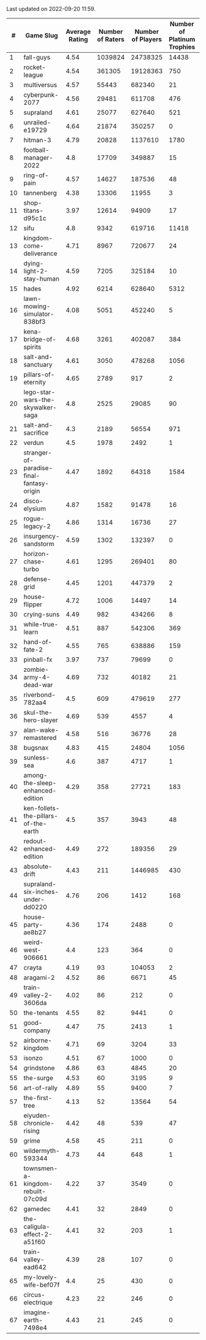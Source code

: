 Last updated on 2022-09-20 11:59.


|#|Game Slug|Average Rating|Number of Raters|Number of Players|Number of Platinum Trophies|Max Rarity (%)|
|---|---|---|---|---|---|---|
|1|fall-guys|4.54|1039824|24738325|14438|90|
|2|rocket-league|4.54|361305|19128363|750|74|
|3|multiversus|4.57|55443|682340|21|83|
|4|cyberpunk-2077|4.56|29481|611708|476|60|
|5|supraland|4.61|25077|627640|521|100|
|6|unrailed-e19729|4.64|21874|350257|0|38|
|7|hitman-3|4.79|20828|1137610|1780|48|
|8|football-manager-2022|4.8|17709|349887|15|47|
|9|ring-of-pain|4.57|14627|187536|48|97|
|10|tannenberg|4.38|13306|11955|3|66|
|11|shop-titans-d95c1c|3.97|12614|94909|17|99|
|12|sifu|4.8|9342|619716|11418|90|
|13|kingdom-come-deliverance|4.71|8967|720677|24|30|
|14|dying-light-2-stay-human|4.59|7205|325184|10|49|
|15|hades|4.92|6214|628640|5312|89|
|16|lawn-mowing-simulator-838bf3|4.08|5051|452240|5|93|
|17|kena-bridge-of-spirits|4.68|3261|402087|384|94|
|18|salt-and-sanctuary|4.61|3050|478268|1056|83|
|19|pillars-of-eternity|4.65|2789|917|2|79|
|20|lego-star-wars-the-skywalker-saga|4.8|2525|29085|90|98|
|21|salt-and-sacrifice|4.3|2189|56554|971|91|
|22|verdun|4.5|1978|2492|1|58|
|23|stranger-of-paradise-final-fantasy-origin|4.47|1892|64318|1584|98|
|24|disco-elysium|4.87|1582|91478|16|28|
|25|rogue-legacy-2|4.86|1314|16736|27|36|
|26|insurgency-sandstorm|4.59|1302|132397|0|9|
|27|horizon-chase-turbo|4.61|1295|269401|80|83|
|28|defense-grid|4.45|1201|447379|2|79|
|29|house-flipper|4.72|1006|14497|14|93|
|30|crying-suns|4.49|982|434266|8|65|
|31|while-true-learn|4.51|887|542306|369|93|
|32|hand-of-fate-2|4.55|765|638886|159|72|
|33|pinball-fx|3.97|737|79699|0|87|
|34|zombie-army-4-dead-war|4.69|732|40182|21|66|
|35|riverbond-782aa4|4.5|609|479619|277|69|
|36|skul-the-hero-slayer|4.69|539|4557|4|96|
|37|alan-wake-remastered|4.58|516|36776|28|3|
|38|bugsnax|4.83|415|24804|1056|96|
|39|sunless-sea|4.6|387|4717|1|38|
|40|among-the-sleep-enhanced-edition|4.29|358|27721|183|45|
|41|ken-follets-the-pillars-of-the-earth|4.5|357|3943|48|62|
|42|redout-enhanced-edition|4.49|272|189356|29|40|
|43|absolute-drift|4.43|211|1446985|430|10|
|44|supraland-six-inches-under-dd0220|4.76|206|1412|168|99|
|45|house-party-ae8b27|4.36|174|2488|0|18|
|46|weird-west-906661|4.4|123|364|0|73|
|47|crayta|4.19|93|104053|2|22|
|48|aragami-2|4.52|86|6671|45|92|
|49|train-valley-2-3606da|4.02|86|212|0|89|
|50|the-tenants|4.55|82|9441|0|97|
|51|good-company|4.47|75|2413|1|59|
|52|airborne-kingdom|4.71|69|3204|33|54|
|53|isonzo|4.51|67|1000|0|68|
|54|grindstone|4.86|63|4845|20|98|
|55|the-surge|4.53|60|3195|9|94|
|56|art-of-rally|4.89|55|9400|7|95|
|57|the-first-tree|4.13|52|13564|54|85|
|58|eiyuden-chronicle-rising|4.42|48|539|47|89|
|59|grime|4.58|45|211|0|94|
|60|wildermyth-593344|4.73|44|648|1|91|
|61|townsmen-a-kingdom-rebuilt-07c09d|4.22|37|3549|0|67|
|62|gamedec|4.41|32|2849|0|59|
|63|the-caligula-effect-2-a51f60|4.41|32|203|1|98|
|64|train-valley-ead642|4.39|28|107|0|79|
|65|my-lovely-wife-bef07f|4.4|25|430|0|99|
|66|circus-electrique|4.23|22|246|0|91|
|67|imagine-earth-7498e4|4.43|21|245|0|65|
